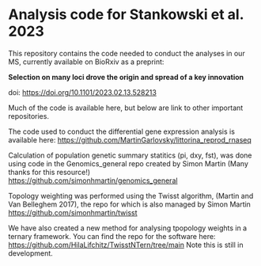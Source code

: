 # Analysis code for Stankowski et al. 2023

This repository contains the code needed to conduct the analyses in our MS, currently available on BioRxiv as a preprint:

**Selection on many loci drove the origin and spread of a key innovation**

doi: https://doi.org/10.1101/2023.02.13.528213

Much of the code is available here, but below are link to other important repositories.

The code used to conduct the differential gene expression analysis is available here:
https://github.com/MartinGarlovsky/littorina_reprod_rnaseq

Calculation of population genetic summary statitics (pi, dxy, fst), was done using code in the Genomics_general repo created by Simon Martin (Many thanks for this resource!)
https://github.com/simonhmartin/genomics_general

Topology weighting was performed using the Twisst algorithm, (Martin and Van Belleghem 2017), the repo for which is also managed by Simon Martin
https://github.com/simonhmartin/twisst

We have also created a new method for analysing tpopology weights in a ternary framework. You can find the repo for the software here: 
https://github.com/HilaLifchitz/TwisstNTern/tree/main
Note this is still in development. 




